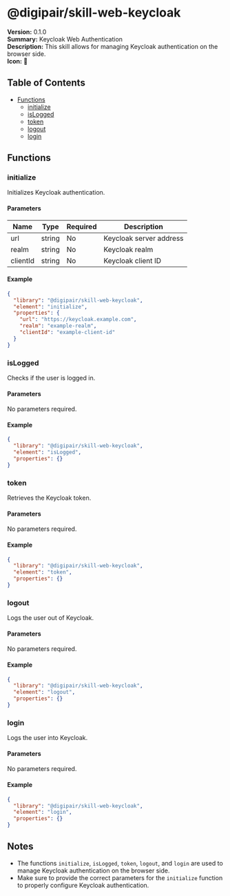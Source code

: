 # @digipair/skill-web-keycloak

**Version:** 0.1.0  
**Summary:** Keycloak Web Authentication  
**Description:** This skill allows for managing Keycloak authentication on the browser side.  
**Icon:** 🔑

## Table of Contents

- [Functions](#functions)
  - [initialize](#initialize)
  - [isLogged](#islogged)
  - [token](#token)
  - [logout](#logout)
  - [login](#login)

## Functions

### initialize

Initializes Keycloak authentication.

#### Parameters

| Name      | Type   | Required | Description                |
|-----------|--------|----------|----------------------------|
| url       | string | No       | Keycloak server address    |
| realm     | string | No       | Keycloak realm             |
| clientId  | string | No       | Keycloak client ID         |

#### Example

```json
{
  "library": "@digipair/skill-web-keycloak",
  "element": "initialize",
  "properties": {
    "url": "https://keycloak.example.com",
    "realm": "example-realm",
    "clientId": "example-client-id"
  }
}
```

### isLogged

Checks if the user is logged in.

#### Parameters

No parameters required.

#### Example

```json
{
  "library": "@digipair/skill-web-keycloak",
  "element": "isLogged",
  "properties": {}
}
```

### token

Retrieves the Keycloak token.

#### Parameters

No parameters required.

#### Example

```json
{
  "library": "@digipair/skill-web-keycloak",
  "element": "token",
  "properties": {}
}
```

### logout

Logs the user out of Keycloak.

#### Parameters

No parameters required.

#### Example

```json
{
  "library": "@digipair/skill-web-keycloak",
  "element": "logout",
  "properties": {}
}
```

### login

Logs the user into Keycloak.

#### Parameters

No parameters required.

#### Example

```json
{
  "library": "@digipair/skill-web-keycloak",
  "element": "login",
  "properties": {}
}
```

## Notes

- The functions `initialize`, `isLogged`, `token`, `logout`, and `login` are used to manage Keycloak authentication on the browser side.
- Make sure to provide the correct parameters for the `initialize` function to properly configure Keycloak authentication.